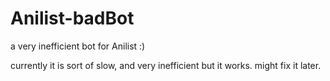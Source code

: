 # Anilist-badBot
a very inefficient bot for Anilist :)

currently it is sort of slow, and very inefficient but it works. might fix it later.
